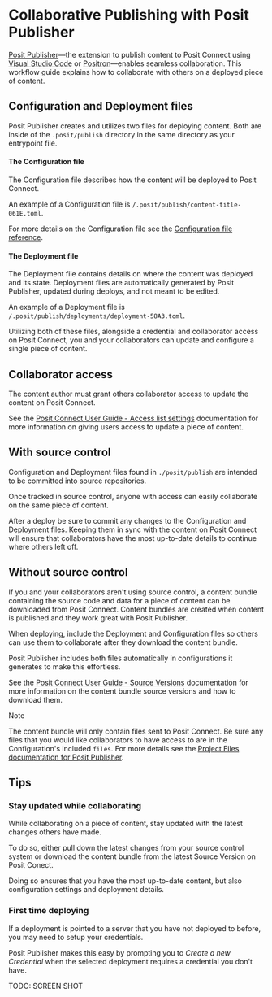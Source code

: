 # Collaborative Publishing with Posit Publisher

[Posit Publisher](https://github.com/posit-dev/publisher)—the extension to
publish content to Posit Connect using
[Visual Studio Code](https://code.visualstudio.com/) or
[Positron](https://positron.posit.co/)—enables seamless collaboration. This
workflow guide explains how to collaborate with others on a deployed piece of
content.

## Configuration and Deployment files

Posit Publisher creates and utilizes two files for deploying content. Both are
inside of the `.posit/publish` directory in the same directory as
your entrypoint file.

#### The Configuration file

The Configuration file describes how the content will be deployed to Posit
Connect.

An example of a Configuration file is `/.posit/publish/content-title-061E.toml`.

For more details on the Configuration file see the [Configuration file reference](./configuration.md).

#### The Deployment file

The Deployment file contains details on where the content was deployed and its
state. Deployment files are automatically generated by Posit Publisher,
updated during deploys, and not meant to be edited.

An example of a Deployment file is
`/.posit/publish/deployments/deployment-58A3.toml`.

Utilizing both of these files, alongside a credential and collaborator access
on Posit Connect, you and your collaborators can update and configure a single
piece of content.

## Collaborator access

The content author must grant others collaborator access to update the content
on Posit Connect.

See the [Posit Connect User Guide - Access list settings](https://docs.posit.co/connect/user/content-settings/#set-collaborators)
documentation for more information on giving users access to update a piece of
content.

## With source control

Configuration and Deployment files found in `./posit/publish` are intended
to be committed into source repositories.

Once tracked in source control, anyone with access can easily collaborate on the
same piece of content.

After a deploy be sure to commit any changes to the Configuration and Deployment
files. Keeping them in sync with the content on Posit Connect will ensure that
collaborators have the most up-to-date details to continue where others left
off.

## Without source control

If you and your collaborators aren't using source control, a content bundle
containing the source code and data for a piece of content can be downloaded
from Posit Connect. Content bundles are created when content is published and
they work great with Posit Publisher.

When deploying, include the Deployment and Configuration files so others can
use them to collaborate after they download the content bundle.

Posit Publisher includes both files automatically in configurations it generates
to make this effortless.

See the
[Posit Connect User Guide - Source Versions](https://docs.posit.co/connect/user/source-versions/)
documentation for more information on the content bundle source versions and
how to download them.

> [!NOTE]
> The content bundle will only contain files sent to Posit Connect. Be sure any
> files that you would like collaborators to have access to are in the
> Configuration's included `files`.
> For more details see the [Project Files documentation for Posit Publisher](./vscode.md#project-files).

## Tips

### Stay updated while collaborating

While collaborating on a piece of content, stay updated with the latest changes
others have made.

To do so, either pull down the latest changes from your source control system or
download the content bundle from the latest Source Version on Posit Conect.

Doing so ensures that you have the most up-to-date content, but also
configuration settings and deployment details.

### First time deploying

If a deployment is pointed to a server that you have not deployed to before,
you may need to setup your credentials.

Posit Publisher makes this easy by prompting you to _Create a new Credential_
when the selected deployment requires a credential you don't have.

TODO: SCREEN SHOT
